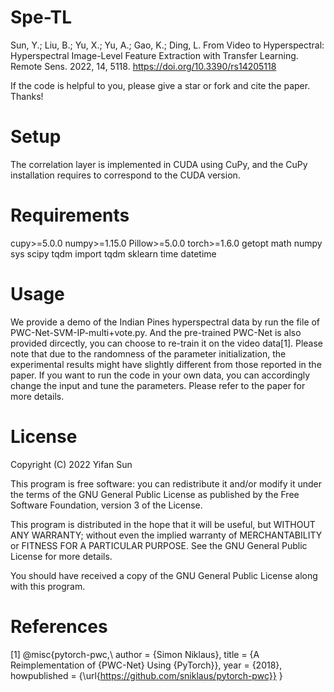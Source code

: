 # Spe-TL
Sun, Y.; Liu, B.; Yu, X.; Yu, A.; Gao, K.; Ding, L. From Video to Hyperspectral: Hyperspectral Image-Level Feature Extraction with Transfer Learning. Remote Sens. 2022, 14, 5118. https://doi.org/10.3390/rs14205118

If the code is helpful to you, please give a star or fork and cite the paper. Thanks!

# Setup
The correlation layer is implemented in CUDA using CuPy, and the CuPy installation requires to correspond to the CUDA version. 

# Requirements
cupy>=5.0.0
numpy>=1.15.0
Pillow>=5.0.0
torch>=1.6.0
getopt
math
numpy
sys
scipy
tqdm import tqdm
sklearn
time
datetime

# Usage

We provide a demo of the Indian Pines hyperspectral data by run the file of PWC-Net-SVM-IP-multi+vote.py. And the pre-trained PWC-Net is also provided dircectly, you can choose to re-train it on the video data[1]. Please note that due to the randomness of the parameter initialization, the experimental results might have slightly different from those reported in the paper. If you want to run the code in your own data, you can accordingly change the input and tune the parameters. Please refer to the paper for more details.
# License
Copyright (C) 2022 Yifan Sun

This program is free software: you can redistribute it and/or modify it under the terms of the GNU General Public License as published by the Free Software Foundation, version 3 of the License.

This program is distributed in the hope that it will be useful, but WITHOUT ANY WARRANTY; without even the implied warranty of MERCHANTABILITY or FITNESS FOR A PARTICULAR PURPOSE. See the GNU General Public License for more details.

You should have received a copy of the GNU General Public License along with this program.



# References
[1]  @misc{pytorch-pwc,\\
         author = {Simon Niklaus},
         title = {A Reimplementation of {PWC-Net} Using {PyTorch}},
         year = {2018},
         howpublished = {\url{https://github.com/sniklaus/pytorch-pwc}}
    }
